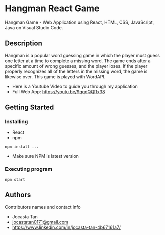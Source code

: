 # Hangman React Game
Hangman Game - Web Application using React, HTML, CSS, JavaScript, Java on Visual Studio Code. 

## Description
Hangman is a popular word guessing game in which the player must guess one letter at a time to complete a missing word. The game ends after a specific amount of wrong guesses, and the player loses. If the player properly recognizes all of the letters in the missing word, the game is likewise over. This game is played with WordAPI.

* Here is a Youtube Video to guide you through my application
 * Full Web App: https://youtu.be/9qqdQQI1x38

## Getting Started

### Installing
* React
* npm
 ```
npm install ...
```
* Make sure NPM is latest version
   
### Executing program
 ```
npm start
```
## Authors

Contributors names and contact info
* Jocasta Tan
* jocastatan0171@gmail.com
* https://www.linkedin.com/in/jocasta-tan-4b67161a7/

